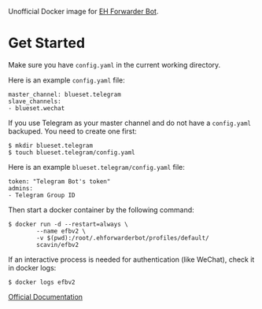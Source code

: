 Unofficial Docker image for [EH Forwarder Bot](https://github.com/blueset/ehForwarderBot). 

# Get Started

Make sure you have `config.yaml` in the current working directory.

Here is an example `config.yaml` file:
```
master_channel: blueset.telegram
slave_channels:
- blueset.wechat
```

If you use Telegram as your master channel and do not have a `config.yaml` backuped. You need to create one first:

```
$ mkdir blueset.telegram
$ touch blueset.telegram/config.yaml
```
Here is an example `blueset.telegram/config.yaml` file:

```
token: "Telegram Bot's token"
admins:
- Telegram Group ID
```

Then start a docker container by the following command:

```
$ docker run -d --restart=always \
        --name efbv2 \
        -v $(pwd):/root/.ehforwarderbot/profiles/default/
        scavin/efbv2
```

If an interactive process is needed for authentication (like WeChat), check it in docker logs:

```
$ docker logs efbv2
```

[Official Documentation](https://ehforwarderbot.readthedocs.io/en/latest/)

